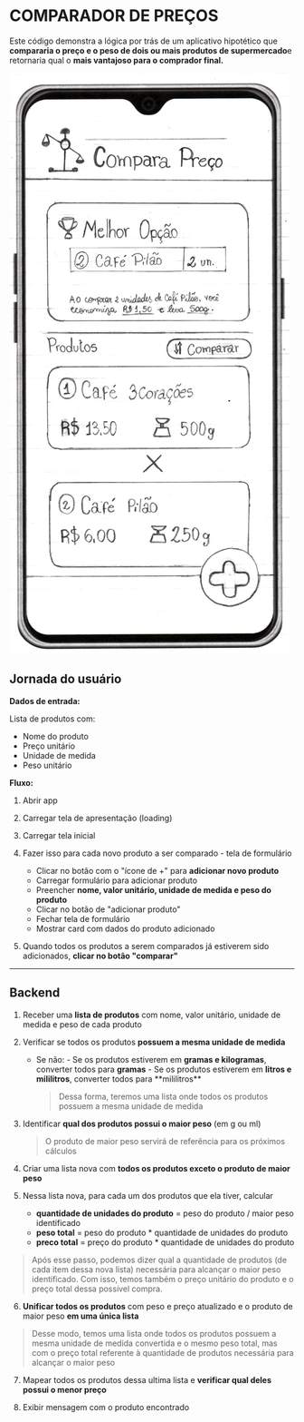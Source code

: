 # COMPARADOR DE PREÇOS

Este código demonstra a lógica por trás de um aplicativo hipotético que **compararia o preço e o peso de dois ou mais produtos de supermercado**e retornaria qual o **mais vantajoso para o comprador final.**

![Imagem do App](app.png)

## Jornada do usuário

**Dados de entrada:**

Lista de produtos com:

-  Nome do produto
-  Preço unitário
-  Unidade de medida
-  Peso unitário

**Fluxo:**

1. Abrir app
2. Carregar tela de apresentação (loading)
3. Carregar tela inicial

4. Fazer isso para cada novo produto a ser comparado - tela de formulário

   -  Clicar no botão com o "ícone de +" para **adicionar novo produto**
   -  Carregar formulário para adicionar produto
   -  Preencher **nome, valor unitário, unidade de medida e peso do produto**
   -  Clicar no botão de "adicionar produto"
   -  Fechar tela de formulário
   -  Mostrar card com dados do produto adicionado

5. Quando todos os produtos a serem comparados já estiverem sido adicionados, **clicar no botão "comparar"**

---

## Backend

1. Receber uma **lista de produtos** com nome, valor unitário, unidade de medida e peso de cada produto
2. Verificar se todos os produtos **possuem a mesma unidade de medida**

   -  Se não: - Se os produtos estiverem em **gramas e kilogramas**, converter todos para **gramas** - Se os produtos estiverem em **litros e mililitros**, converter todos para \*\*mililitros\*\*
      > Dessa forma, teremos uma lista onde todos os produtos possuem a mesma unidade de medida

3. Identificar **qual dos produtos possui o maior peso** (em g ou ml)

   > O produto de maior peso servirá de referência para os próximos cálculos

4. Criar uma lista nova com **todos os produtos exceto o produto de maior peso**
5. Nessa lista nova, para cada um dos produtos que ela tiver, calcular
   -  **quantidade de unidades do produto** = peso do produto / maior peso identificado
   -  **peso total** = peso do produto \* quantidade de unidades do produto
   -  **preco total** = preço do produto \* quantidade de unidades do produto

> Após esse passo, podemos dizer qual a quantidade de produtos (de cada item dessa nova lista) necessária para alcançar o maior peso identificado. Com isso, temos também o preço unitário do produto e o preço total dessa possível compra.

6. **Unificar todos os produtos** com peso e preço atualizado e o produto de maior peso **em uma única lista**

> Desse modo, temos uma lista onde todos os produtos possuem a mesma unidade de medida convertida e o mesmo peso total, mas com o preço total referente à quantidade de produtos necessária para alcançar o maior peso

7. Mapear todos os produtos dessa ultima lista e **verificar qual deles possui o menor preço**

8. Exibir mensagem com o produto encontrado
